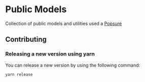 # Public Models

Collection of public models and utilities used a [Popsure](https://getpopsure.com)

## Contributing

### Releasing a new version using yarn

You can release a new version by using the following command:

```bash
yarn release
```
